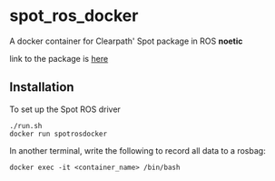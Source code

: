 # spot_ros_docker
A docker container for Clearpath' Spot package in ROS **noetic**

link to the package is [here](https://github.com/clearpathrobotics/spot_ros)

## Installation
To set up the Spot ROS driver 
```
./run.sh
docker run spotrosdocker
```

In another terminal, write the following to record all data to a rosbag:
```
docker exec -it <container_name> /bin/bash

```